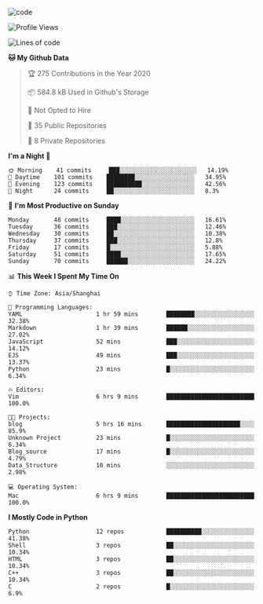 
<!--
**liuyaanng/liuyaanng** is a ✨ _special_ ✨ repository because its `README.md` (this file) appears on your GitHub profile.

Here are some ideas to get you started:

- 🔭 I’m currently working on ...
- 🌱 I’m currently learning ...
- 👯 I’m looking to collaborate on ...
- 🤔 I’m looking for help with ...
- 💬 Ask me about ...
- 📫 How to reach me: ...
- 😄 Pronouns: ...
- ⚡ Fun fact: ...
-->


![code](https://cdn.jsdelivr.net/gh/liuyaanng/liuyaanng@1.0/code.gif) 

<!--START_SECTION:waka-->
![Profile Views](http://img.shields.io/badge/Profile%20Views-3-blue)

![Lines of code](https://img.shields.io/badge/From%20Hello%20World%20I%27ve%20Written-1.4%20million%20lines%20of%20code-blue)

**🐱 My Github Data** 

> 🏆 275 Contributions in the Year 2020
 > 
> 📦 584.8 kB Used in Github's Storage 
 > 
> 🚫 Not Opted to Hire
 > 
> 📜 35 Public Repositories 
 > 
> 🔑 8 Private Repositories  

**I'm a Night 🦉** 

```text
🌞 Morning    41 commits     ███░░░░░░░░░░░░░░░░░░░░░░   14.19% 
🌆 Daytime    101 commits    ████████░░░░░░░░░░░░░░░░░   34.95% 
🌃 Evening    123 commits    ██████████░░░░░░░░░░░░░░░   42.56% 
🌙 Night      24 commits     ██░░░░░░░░░░░░░░░░░░░░░░░   8.3%

```
📅 **I'm Most Productive on Sunday** 

```text
Monday       48 commits     ████░░░░░░░░░░░░░░░░░░░░░   16.61% 
Tuesday      36 commits     ███░░░░░░░░░░░░░░░░░░░░░░   12.46% 
Wednesday    30 commits     ██░░░░░░░░░░░░░░░░░░░░░░░   10.38% 
Thursday     37 commits     ███░░░░░░░░░░░░░░░░░░░░░░   12.8% 
Friday       17 commits     █░░░░░░░░░░░░░░░░░░░░░░░░   5.88% 
Saturday     51 commits     ████░░░░░░░░░░░░░░░░░░░░░   17.65% 
Sunday       70 commits     ██████░░░░░░░░░░░░░░░░░░░   24.22%

```


📊 **This Week I Spent My Time On** 

```text
⌚︎ Time Zone: Asia/Shanghai

💬 Programming Languages: 
YAML                     1 hr 59 mins        ████████░░░░░░░░░░░░░░░░░   32.38% 
Markdown                 1 hr 39 mins        ██████░░░░░░░░░░░░░░░░░░░   27.02% 
JavaScript               52 mins             ███░░░░░░░░░░░░░░░░░░░░░░   14.12% 
EJS                      49 mins             ███░░░░░░░░░░░░░░░░░░░░░░   13.37% 
Python                   23 mins             █░░░░░░░░░░░░░░░░░░░░░░░░   6.34%

🔥 Editors: 
Vim                      6 hrs 9 mins        █████████████████████████   100.0%

🐱‍💻 Projects: 
blog                     5 hrs 16 mins       █████████████████████░░░░   85.9% 
Unknown Project          23 mins             █░░░░░░░░░░░░░░░░░░░░░░░░   6.34% 
Blog_source              17 mins             █░░░░░░░░░░░░░░░░░░░░░░░░   4.79% 
Data_Structure           10 mins             ░░░░░░░░░░░░░░░░░░░░░░░░░   2.98%

💻 Operating System: 
Mac                      6 hrs 9 mins        █████████████████████████   100.0%

```

**I Mostly Code in Python** 

```text
Python                   12 repos            ██████████░░░░░░░░░░░░░░░   41.38% 
Shell                    3 repos             ██░░░░░░░░░░░░░░░░░░░░░░░   10.34% 
HTML                     3 repos             ██░░░░░░░░░░░░░░░░░░░░░░░   10.34% 
C++                      3 repos             ██░░░░░░░░░░░░░░░░░░░░░░░   10.34% 
C                        2 repos             █░░░░░░░░░░░░░░░░░░░░░░░░   6.9%

```



<!--END_SECTION:waka-->
